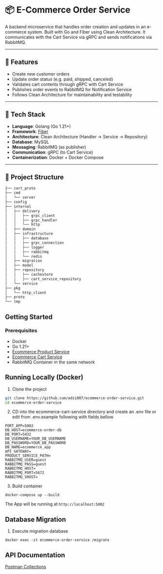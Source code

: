 # 📦 E-Commerce Order Service
A backend microservice that handles order creation and updates in an e-commerce system. Built with Go and Fiber using Clean Architecture. It communicates with the Cart Service via gRPC and sends notifications via RabbitMQ.

---
## 🚀 Features
- Create new customer orders
- Update order status (e.g. paid, shipped, canceled)
- Validates cart contents through gRPC with Cart Service
- Publishes order events to RabbitMQ for Notification Service
- Follows Clean Architecture for maintainability and testability
---
## 🧰 Tech Stack
- **Language**: Golang (Go 1.21+)
- **Framework**: [Fiber](https://gofiber.io/)
- **Architecture**: Clean Architecture (Handler → Service → Repository)
- **Database**: MySQL
- **Messaging**: RabbitMQ (as publisher)
- **Communication**: gRPC (to Cart Service)
- **Containerization**: Docker + Docker Compose
---
## 📁 Project Structure

```md
├── cart_proto
├── cmd
│   └── server
├── config
├── internal
│   ├── delivery
│   │   ├── grpc_client
│   │   ├── grpc_handler
│   │   └── http
│   ├── domain
│   ├── infrastructure
│   │   ├── database
│   │   ├── grpc_connection
│   │   ├── logger
│   │   ├── rabbitmq
│   │   └── redis
│   ├── migration
│   ├── model
│   ├── repository
│   │   ├── cachestore
│   │   ├── cart_service_repository
│   └── service
├── pkg
│   └── http_client
├── proto
└── tmp
```

## Getting Started
### Prerequisites
- Docker
- Go 1.21+
- <a href="https://github.com/adzi007/ecommerce-products-service" target="_blank">Ecommerce Product Service</a>
- <a href="https://github.com/adzi007/eccomerce-cart-service" target="_blank">Ecommerce Cart Service</a>
- RabbitMQ Container in the same network

## Running Locally (Docker)

1. Clone the project

```bash
git clone https://github.com/adzi007/ecommerce-order-service.git
cd ecommerce-order-service
```

2. CD into the ecommerce-cart-service directory and create an .env file or edit from .env.example following with fields bellow

```
PORT_APP=5002
DB_HOST=ecommerce-order-db
DB_PORT=5432
DB_USERNAME=YOUR_DB_USERNAME
DB_PASSWORD=YOUR_DB_PASSWORD
DB_NAME=ecommerce_app
API_GATEWAY=
PRODUCT_SERVICE_PATH=
RABBITMQ_USER=guest
RABBITMQ_PASS=guest
RABBITMQ_HOST=
RABBITMQ_PORT=5672
RABBITMQ_VHOST=
```

3. Build container

```
docker-compose up --build
```

The App will be running at `http://localhost:5002`
## Database Migration
1. Execute migration database
```
docker exec -it ecommerce-order-service /migrate
```

## API Documentation

<a href="https://www.postman.com/adzi/ecommerce-order-service" target="_blank">Postman Collections</a>